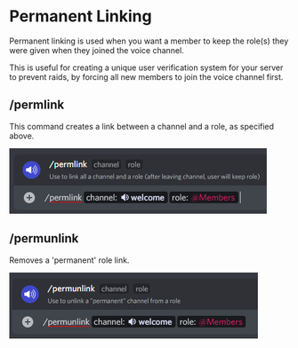 # Permanent Linking

Permanent linking is used when you want a member to keep the role(s) they were given when they joined the voice channel.

This is useful for creating a unique user verification system for your server to prevent raids, by forcing all new members to join the voice channel first.

## /permlink

This command creates a link between a channel and a role, as specified above.

![permlink command](<../../.gitbook/assets/image (23).png>)

## /permunlink

Removes a 'permanent' role link.

![](<../../.gitbook/assets/image (11).png>)
